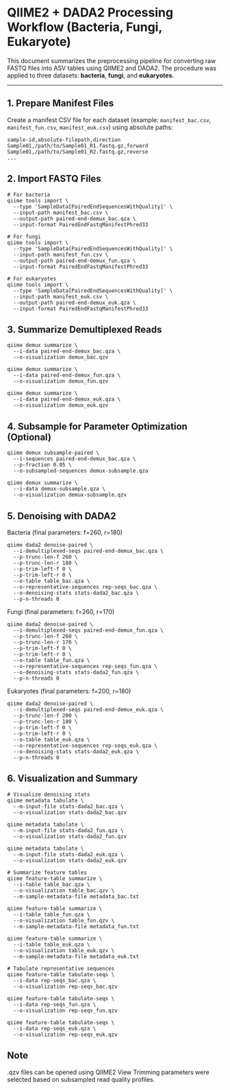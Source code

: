 # QIIME2 + DADA2 Processing Workflow (Bacteria, Fungi, Eukaryote)

This document summarizes the preprocessing pipeline for converting raw FASTQ files into ASV tables using QIIME2 and DADA2. The procedure was applied to three datasets: **bacteria**, **fungi**, and **eukaryotes**.

---

## 1. Prepare Manifest Files

Create a manifest CSV file for each dataset (example: `manifest_bac.csv`, `manifest_fun.csv`, `manifest_euk.csv`) using absolute paths:

```csv
sample-id,absolute-filepath,direction
Sample01,/path/to/Sample01_R1.fastq.gz,forward
Sample01,/path/to/Sample01_R2.fastq.gz,reverse
...
```

## 2. Import FASTQ Files
```
# For bacteria
qiime tools import \
  --type 'SampleData[PairedEndSequencesWithQuality]' \
  --input-path manifest_bac.csv \
  --output-path paired-end-demux_bac.qza \
  --input-format PairedEndFastqManifestPhred33

# For fungi
qiime tools import \
  --type 'SampleData[PairedEndSequencesWithQuality]' \
  --input-path manifest_fun.csv \
  --output-path paired-end-demux_fun.qza \
  --input-format PairedEndFastqManifestPhred33

# For eukaryotes
qiime tools import \
  --type 'SampleData[PairedEndSequencesWithQuality]' \
  --input-path manifest_euk.csv \
  --output-path paired-end-demux_euk.qza \
  --input-format PairedEndFastqManifestPhred33
```

## 3. Summarize Demultiplexed Reads
```
qiime demux summarize \
  --i-data paired-end-demux_bac.qza \
  --o-visualization demux_bac.qzv

qiime demux summarize \
  --i-data paired-end-demux_fun.qza \
  --o-visualization demux_fun.qzv

qiime demux summarize \
  --i-data paired-end-demux_euk.qza \
  --o-visualization demux_euk.qzv
```

## 4. Subsample for Parameter Optimization (Optional)
```
qiime demux subsample-paired \
  --i-sequences paired-end-demux_bac.qza \
  --p-fraction 0.05 \
  --o-subsampled-sequences demux-subsample.qza

qiime demux summarize \
  --i-data demux-subsample.qza \
  --o-visualization demux-subsample.qzv
```
## 5. Denoising with DADA2
Bacteria (final parameters: f=260, r=180)
```
qiime dada2 denoise-paired \
  --i-demultiplexed-seqs paired-end-demux_bac.qza \
  --p-trunc-len-f 260 \
  --p-trunc-len-r 180 \
  --p-trim-left-f 0 \
  --p-trim-left-r 0 \
  --o-table table_bac.qza \
  --o-representative-sequences rep-seqs_bac.qza \
  --o-denoising-stats stats-dada2_bac.qza \
  --p-n-threads 0
```
Fungi (final parameters: f=260, r=170)
```
qiime dada2 denoise-paired \
  --i-demultiplexed-seqs paired-end-demux_fun.qza \
  --p-trunc-len-f 260 \
  --p-trunc-len-r 170 \
  --p-trim-left-f 0 \
  --p-trim-left-r 0 \
  --o-table table_fun.qza \
  --o-representative-sequences rep-seqs_fun.qza \
  --o-denoising-stats stats-dada2_fun.qza \
  --p-n-threads 0
```
Eukaryotes (final parameters: f=200, r=180)
```
qiime dada2 denoise-paired \
  --i-demultiplexed-seqs paired-end-demux_euk.qza \
  --p-trunc-len-f 200 \
  --p-trunc-len-r 180 \
  --p-trim-left-f 0 \
  --p-trim-left-r 0 \
  --o-table table_euk.qza \
  --o-representative-sequences rep-seqs_euk.qza \
  --o-denoising-stats stats-dada2_euk.qza \
  --p-n-threads 0
```

## 6. Visualization and Summary
```
# Visualize denoising stats
qiime metadata tabulate \
  --m-input-file stats-dada2_bac.qza \
  --o-visualization stats-dada2_bac.qzv

qiime metadata tabulate \
  --m-input-file stats-dada2_fun.qza \
  --o-visualization stats-dada2_fun.qzv

qiime metadata tabulate \
  --m-input-file stats-dada2_euk.qza \
  --o-visualization stats-dada2_euk.qzv

# Summarize feature tables
qiime feature-table summarize \
  --i-table table_bac.qza \
  --o-visualization table_bac.qzv \
  --m-sample-metadata-file metadata_bac.txt

qiime feature-table summarize \
  --i-table table_fun.qza \
  --o-visualization table_fun.qzv \
  --m-sample-metadata-file metadata_fun.txt

qiime feature-table summarize \
  --i-table table_euk.qza \
  --o-visualization table_euk.qzv \
  --m-sample-metadata-file metadata_euk.txt

# Tabulate representative sequences
qiime feature-table tabulate-seqs \
  --i-data rep-seqs_bac.qza \
  --o-visualization rep-seqs_bac.qzv

qiime feature-table tabulate-seqs \
  --i-data rep-seqs_fun.qza \
  --o-visualization rep-seqs_fun.qzv

qiime feature-table tabulate-seqs \
  --i-data rep-seqs_euk.qza \
  --o-visualization rep-seqs_euk.qzv
```

## Note
.qzv files can be opened using QIIME2 View
Trimming parameters were selected based on subsampled read quality profiles.
